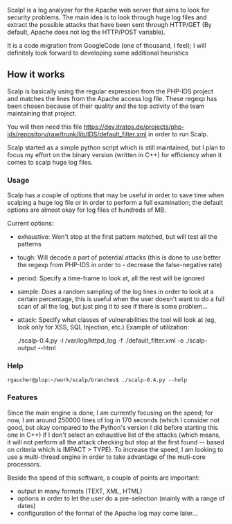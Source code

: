 Scalp! is a log analyzer for the Apache web server that aims to look for security problems. The main idea is to look through huge log files and extract the possible attacks that have been sent through HTTP/GET (By default, Apache does not log the HTTP/POST variable).

It is a code migration from GoogleCode (one of thousand, I feel); I will definitely look forward to developing some additional heuristics 

## How it works
Scalp is basically using the regular expression from the PHP-IDS project and matches the lines from the Apache access log file. These regexp has been chosen because of their quality and the top activity of the team maintaining that project.

You will then need this file https://dev.itratos.de/projects/php-ids/repository/raw/trunk/lib/IDS/default_filter.xml in order to run Scalp.

Scalp started as a simple python script which is still maintained, but I plan to focus my effort on the binary version (written in C++) for efficiency when it comes to scalp huge log files.

### Usage
Scalp has a couple of options that may be useful in order to save time when scalping a huge log file or in order to perform a full examination; the default options are almost okay for log files of hundreds of MB.

Current options:

- exhaustive: Won't stop at the first pattern matched, but will test all the patterns
- tough: Will decode a part of potential attacks (this is done to use better the regexp from PHP-IDS in order to - decrease the false-negative rate)
- period: Specify a time-frame to look at, all the rest will be ignored
- sample: Does a random sampling of the log lines in order to look at a certain percentage, this is useful when the user doesn't want to do a full scan of all the log, but just ping it to see if there is some problem...
- attack: Specify what classes of vulnerabilities the tool will look at (eg, look only for XSS, SQL Injection, etc.)
Example of utilization:

    ./scalp-0.4.py -l /var/log/httpd_log -f ./default_filter.xml -o ./scalp-output --html

### Help

    rgaucher@plop:~/work/scalp/branches$ ./scalp-0.4.py --help

### Features
Since the main engine is done, I am currently focusing on the speed; for now, I am around 250000 lines of log in 170 seconds (which I consider not good, but okay compared to the Python's version I did before starting this one in C++) if I don't select an exhaustive list of the attacks (which means, it will not perform all the attack checking but stop at the first found -- based on criteria which is IMPACT > TYPE). To increase the speed, I am looking to use a multi-thread engine in order to take advantage of the muti-core processors.

Beside the speed of this software, a couple of points are important:

- output in many formats (TEXT, XML, HTML)
- options in order to let the user do a pre-selection (mainly with a range of dates)
- configuration of the format of the Apache log may come later...
